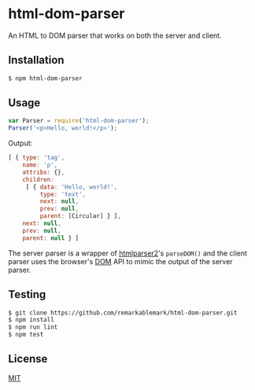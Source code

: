 # html-dom-parser

An HTML to DOM parser that works on both the server and client.

## Installation

```sh
$ npm html-dom-parser
```

## Usage

```js
var Parser = require('html-dom-parser');
Parser('<p>Hello, world!</p>');
```

Output:

```js
[ { type: 'tag',
    name: 'p',
    attribs: {},
    children:
     [ { data: 'Hello, world!',
         type: 'text',
         next: null,
         prev: null,
         parent: [Circular] } ],
    next: null,
    prev: null,
    parent: null } ]
```

The server parser is a wrapper of [htmlparser2](https://github.com/fb55/htmlparser2)'s `parseDOM()` and the client parser uses the browser's [DOM](https://developer.mozilla.org/en-US/docs/Web/API/Document_Object_Model/Introduction) API to mimic the output of the server parser.

## Testing

```sh
$ git clone https://github.com/remarkablemark/html-dom-parser.git
$ npm install
$ npm run lint
$ npm test
```

## License

[MIT](https://github.com/remarkablemark/html-dom-parser/blob/master/LICENSE)
